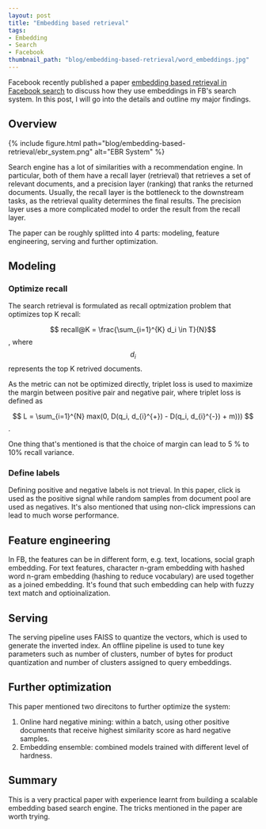 ```yaml
---
layout: post
title: "Embedding based retrieval"
tags:
- Embedding
- Search
- Facebook
thumbnail_path: "blog/embedding-based-retrieval/word_embeddings.jpg"
---
```


Facebook recently published a paper [embedding based retrieval in Facebook search](https://arxiv.org/pdf/2006.11632.pdf) to discuss how they use embeddings in FB's search system. In this post, I will go into the details and outline my major findings.


## Overview

{% include figure.html path="blog/embedding-based-retrieval/ebr_system.png" alt="EBR System" %}

Search engine has a lot of similarities with a recommendation engine. In particular, both of them have a recall layer (retrieval) that retrieves a set of relevant documents, and a precision layer (ranking) that ranks the returned documents. Usually, the recall layer is the bottleneck to the downstream tasks, as the retrieval quality determines the final results. The precision layer uses a more complicated model to order the result from the recall layer.

The paper can be roughly splitted into 4 parts: modeling, feature engineering, serving and further optimization. 

## Modeling

### Optimize recall

The search retrieval is formulated as recall optmization problem that optimizes top K recall: 

$$ recall@K = \frac{\sum_{i=1}^{K} d_i \in T}{N}$$, where  $$ d_i $$ represents the top K retrived documents.

As the metric can not be optimized directly, triplet loss is used to maximize the margin between positive pair and negative pair, where triplet loss is defined as 

$$ L = \sum_{i=1}^{N} max(0, D(q_i, d_{i}^{+}) - D(q_i, d_{i}^{-}) + m))) $$.

One thing that's mentioned is that the choice of margin can lead to 5 $\%$ to 10$\%$ recall variance.

### Define labels

Defining positive and negative labels is not trieval. In this paper, click is used as the positive signal while random samples from document pool are used as negatives. It's also mentioned that using non-click impressions can lead to much worse performance.


## Feature engineering

In FB, the features can be in different form, e.g. text, locations, social graph embedding. For text features, character n-gram embedding with hashed word n-gram embedding (hashing to reduce vocabulary) are used together as a joined embedding. It's found that such embedding can help with fuzzy text match and optioinalization. 


## Serving

The serving pipeline uses FAISS to quantize the vectors, which is used to generate the inverted index. An offline pipeline is used to tune key parameters such as number of clusters, number of bytes for product quantization and number of clusters assigned to query embeddings.

## Further optimization

This paper mentioned two direcitons to further optimize the system:

1. Online hard negative mining: within a batch, using other positive documents that receive highest similarity score as hard negative samples.
2. Embedding ensemble: combined models trained with different level of hardness.


## Summary

This is a very practical paper with experience learnt from building a scalable embedding based search engine. The tricks mentioned in the paper are worth trying.
